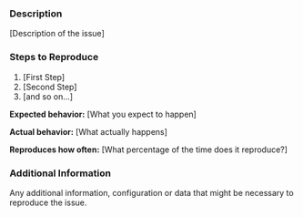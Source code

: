 <!--
Have you read Confagrid's Code of Conduct? By filing an Issue, you are expected to comply with it, including treating everyone with respect: https://github.com/ALeggeUp/confagrid/blob/master/CODE_OF_CONDUCT.md
-->

### Description

[Description of the issue]

### Steps to Reproduce

1. [First Step]
2. [Second Step]
3. [and so on...]

**Expected behavior:** [What you expect to happen]

**Actual behavior:** [What actually happens]

**Reproduces how often:** [What percentage of the time does it reproduce?]

### Additional Information

Any additional information, configuration or data that might be necessary to reproduce the issue.
